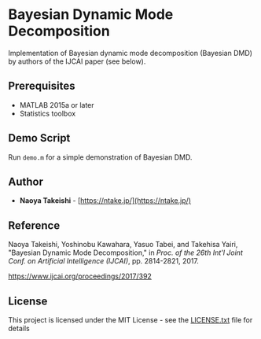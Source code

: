 # Bayesian Dynamic Mode Decomposition

Implementation of Bayesian dynamic mode decomposition (Bayesian DMD) by authors of the IJCAI paper (see below).

## Prerequisites

- MATLAB 2015a or later
- Statistics toolbox

## Demo Script

Run `demo.m` for a simple demonstration of Bayesian DMD.

## Author

*  **Naoya Takeishi** - [https://ntake.jp/](https://ntake.jp/)

## Reference

Naoya Takeishi, Yoshinobu Kawahara, Yasuo Tabei, and Takehisa Yairi, "Bayesian Dynamic Mode Decomposition," in *Proc. of the 26th Int'l Joint Conf. on Artificial Intelligence (IJCAI)*, pp. 2814-2821, 2017.

<https://www.ijcai.org/proceedings/2017/392>

## License

This project is licensed under the MIT License - see the [LICENSE.txt](LICENSE.txt) file for details
